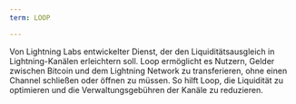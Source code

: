 ```yaml
---
term: LOOP

---
```

Von Lightning Labs entwickelter Dienst, der den Liquiditätsausgleich in Lightning-Kanälen erleichtern soll. Loop ermöglicht es Nutzern, Gelder zwischen Bitcoin und dem Lightning Network zu transferieren, ohne einen Channel schließen oder öffnen zu müssen. So hilft Loop, die Liquidität zu optimieren und die Verwaltungsgebühren der Kanäle zu reduzieren.
